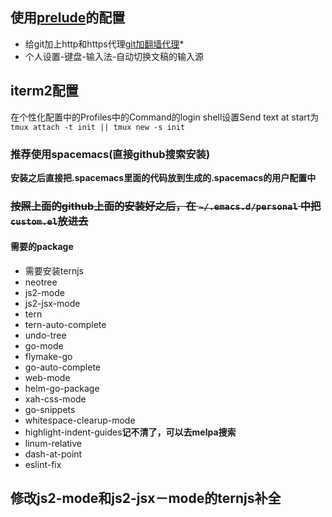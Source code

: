 ## 使用[prelude](https://github.com/bbatsov/prelude)的配置
* 给git加上http和https代理[git加翻墙代理](https://segmentfault.com/q/1010000000118837)*
* 个人设置-键盘-输入法-自动切换文稿的输入源

## iterm2配置
在个性化配置中的Profiles中的Command的login shell设置Send text at start为`tmux attach -t init || tmux new -s init`

### 推荐使用spacemacs(直接github搜索安装)
**安装之后直接把.spacemacs里面的代码放到生成的.spacemacs的用户配置中**

### ~~按照上面的github上面的安装好之后，在 ```~/.emacs.d/personal``` 中把```custom.el```放进去~~

#### 需要的package
* 需要安装ternjs
* neotree
* js2-mode
* js2-jsx-mode
* tern
* tern-auto-complete
* undo-tree
* go-mode
* flymake-go
* go-auto-complete
* web-mode
* helm-go-package
* xah-css-mode
* go-snippets
* whitespace-clearup-mode
* highlight-indent-guides**记不清了，可以去melpa搜索**
* linum-relative
* dash-at-point
* eslint-fix

## 修改js2-mode和js2-jsx－mode的ternjs补全
